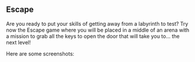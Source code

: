 ## Escape

Are you ready to put your skills of getting away from a labyrinth to test?
Try now the Escape game where you will be placed in a middle of an arena with a mission to grab all the keys to open the door that will take you to... the next level!

Here are some screenshots:
